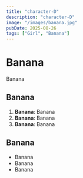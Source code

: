 ```yaml
---
title: "character-D"
description: "character-D"
image: "/images/banana.jpg"
pubDate: 2025-08-26
tags: ["Girl", "Banana"]
---
```


# Banana

Banana

## Banana

1. **Banana**: Banana
2. **Banana**: Banana
3. **Banana**: Banana

## Banana

- Banana
- Banana
- Banana
